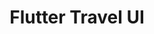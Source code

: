---
title: "Flutter Travel UI"
description: "Recreation in Flutter of a design saw on Dribbble"
image: "./banner-flutter-travel-ui.png"
skills:
    - Flutter
    - Dart
darkCover: true
github: "https://github.com/robsel118/flutter_travel_app_challenge"
external: ""
blog: "fst"
---